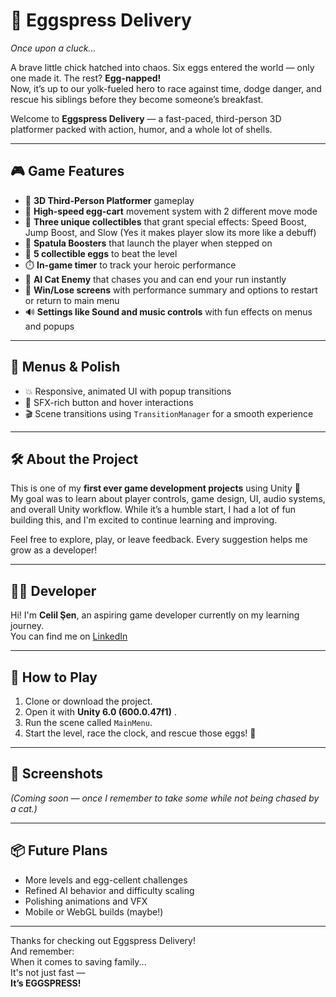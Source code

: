 # 🥚 Eggspress Delivery

_Once upon a cluck..._

A brave little chick hatched into chaos. Six eggs entered the world — only one made it. The rest? **Egg-napped!**  
Now, it’s up to our yolk-fueled hero to race against time, dodge danger, and rescue his siblings before they become someone’s breakfast.

Welcome to **Eggspress Delivery** — a fast-paced, third-person 3D platformer packed with action, humor, and a whole lot of shells.

---

## 🎮 Game Features

- 🐤 **3D Third-Person Platformer** gameplay  
- 🛞 **High-speed egg-cart** movement system with 2 different move mode  
- 🌟 **Three unique collectibles** that grant special effects: Speed Boost, Jump Boost, and Slow (Yes it makes player slow its more like a debuff)  
- 🍳 **Spatula Boosters** that launch the player when stepped on  
- 🥚 **5 collectible eggs** to beat the level  
- ⏱️ **In-game timer** to track your heroic performance  
- 🧠 **AI Cat Enemy** that chases you and can end your run instantly  
- 🥇 **Win/Lose screens** with performance summary and options to restart or return to main menu  
- 🔊 **Settings like Sound and music controls** with fun effects on menus and popups  

---

## 🎨 Menus & Polish

- 💥 Responsive, animated UI with popup transitions  
- 🎵 SFX-rich button and hover interactions  
- 🎬 Scene transitions using `TransitionManager` for a smooth experience  

---

## 🛠️ About the Project

This is one of my **first ever game development projects** using Unity 🎉  
My goal was to learn about player controls, game design, UI, audio systems, and overall Unity workflow. While it’s a humble start, I had a lot of fun building this, and I'm excited to continue learning and improving.

Feel free to explore, play, or leave feedback. Every suggestion helps me grow as a developer!

---

## 🧑‍💻 Developer

Hi! I'm **Celil Şen**, an aspiring game developer currently on my learning journey.  
You can find me on [LinkedIn](https://www.linkedin.com/in/celil-sen/)

---

## 🚀 How to Play

1. Clone or download the project.
2. Open it with **Unity 6.0 (600.0.47f1)** .
3. Run the scene called `MainMenu`.
4. Start the level, race the clock, and rescue those eggs! 🐣

---

## 📸 Screenshots

*(Coming soon — once I remember to take some while not being chased by a cat.)*

---

## 📦 Future Plans

- More levels and egg-cellent challenges  
- Refined AI behavior and difficulty scaling  
- Polishing animations and VFX  
- Mobile or WebGL builds (maybe!)  

---

Thanks for checking out Eggspress Delivery!  
And remember:  
When it comes to saving family...  
It's not just fast —  
**It’s EGGSPRESS!**
